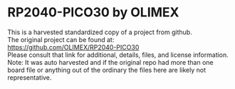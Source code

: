 
# RP2040-PICO30 by OLIMEX  
This is a harvested standardized copy of a project from github.  
The original project can be found at:  
https://github.com/OLIMEX/RP2040-PICO30  
Please consult that link for additional, details, files, and license information.  
Note: It was auto harvested and if the original repo had more than one board file or anything out of the ordinary the files here are likely not representative.  
    